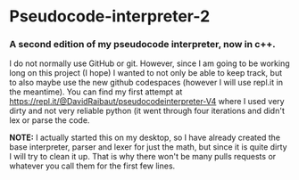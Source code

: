 # Pseudocode-interpreter-2
### A second edition of my pseudocode interpreter, now in c++.
I do not normally use GitHub or git. However, since I am going to be working long on this project (I hope) I wanted to not only be able to keep track, but to also maybe use the new github codespaces (however I will use repl.it in the meantime).
You can find my first attempt at https://repl.it/@DavidRaibaut/pseudocodeinterpreter-V4 where I used very dirty and not very reliable python (it went through four iterations and didn't lex or parse the code.

**NOTE:** I actually started this on my desktop, so I have already created the base interpreter, parser and lexer for just the math, but since it is quite dirty I will try to clean it up. That is why there won't be many pulls requests or whatever you call them for the first few lines.
